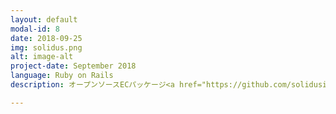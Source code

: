 ```yaml
---
layout: default
modal-id: 8
date: 2018-09-25
img: solidus.png
alt: image-alt
project-date: September 2018
language: Ruby on Rails
description: オープンソースECパッケージ<a href="https://github.com/solidusio/solidus">solidus</a>を使ったECサイトを作成しました。RspecでEtoEテストを行うなど、現場で活用するであろう技術を積極的に試しました。

---
```

